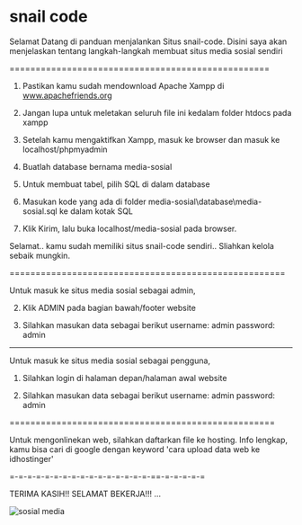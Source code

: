 # snail code
Selamat Datang di panduan menjalankan Situs snail-code.
Disini saya akan menjelaskan tentang langkah-langkah membuat situs media sosial sendiri

==================================================

1. Pastikan kamu sudah mendownload Apache Xampp di www.apachefriends.org

2. Jangan lupa untuk meletakan seluruh file ini kedalam folder htdocs pada xampp

2. Setelah kamu mengaktifkan Xampp, masuk ke browser dan masuk ke localhost/phpmyadmin

3. Buatlah database bernama media-sosial

5. Untuk membuat tabel, pilih SQL di dalam database

6. Masukan kode yang ada di folder media-sosial\database\media-sosial.sql ke dalam kotak SQL

7. Klik Kirim, lalu buka localhost/media-sosial pada browser.

Selamat.. kamu sudah memiliki situs snail-code sendiri.. Sliahkan kelola sebaik mungkin.

=====================================================

Untuk masuk ke situs media sosial sebagai admin,

2. Klik ADMIN pada bagian bawah/footer website

2. Silahkan masukan data sebagai berikut
username: admin
password: admin

----------

Untuk masuk ke situs media sosial sebagai pengguna,

1. Silahkan login di halaman depan/halaman awal website

2. Silahkan masukan data sebagai berikut
username: admin
password: admin

===================================================

Untuk mengonlinekan web, silahkan daftarkan file ke hosting. Info lengkap, kamu bisa cari di google dengan keyword 'cara upload data web ke idhostinger'

=-=-=-=-=-=-=-=-=-=-=-=-=-=-=-=-==-=-=-=-=-=

TERIMA KASIH!! SELAMAT BEKERJA!!!
...


![sosial media](https://user-images.githubusercontent.com/51282976/105113444-8a618180-5af7-11eb-8dad-8d6ec2ace48f.png)

